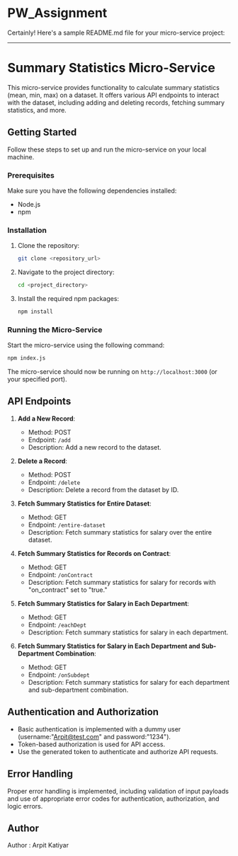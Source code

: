 # PW_Assignment
Certainly! Here's a sample README.md file for your micro-service project:

---

# Summary Statistics Micro-Service

This micro-service provides functionality to calculate summary statistics (mean, min, max) on a dataset. It offers various API endpoints to interact with the dataset, including adding and deleting records, fetching summary statistics, and more.

## Getting Started

Follow these steps to set up and run the micro-service on your local machine.

### Prerequisites

Make sure you have the following dependencies installed:

- Node.js
- npm

### Installation

1. Clone the repository:

   ```bash
   git clone <repository_url>
   ```

2. Navigate to the project directory:

   ```bash
   cd <project_directory>
   ```

3. Install the required npm packages:

   ```bash
   npm install
   ```
### Running the Micro-Service

Start the micro-service using the following command:

```bash
npm index.js
```

The micro-service should now be running on `http://localhost:3000` (or your specified port).

## API Endpoints

1. **Add a New Record**:
   - Method: POST
   - Endpoint: `/add`
   - Description: Add a new record to the dataset.

2. **Delete a Record**:
   - Method: POST
   - Endpoint: `/delete`
   - Description: Delete a record from the dataset by ID.

3. **Fetch Summary Statistics for Entire Dataset**:
   - Method: GET
   - Endpoint: `/entire-dataset`
   - Description: Fetch summary statistics for salary over the entire dataset.

4. **Fetch Summary Statistics for Records on Contract**:
   - Method: GET
   - Endpoint: `/onContract`
   - Description: Fetch summary statistics for salary for records with "on_contract" set to "true."

5. **Fetch Summary Statistics for Salary in Each Department**:
   - Method: GET
   - Endpoint: `/eachDept`
   - Description: Fetch summary statistics for salary in each department.

6. **Fetch Summary Statistics for Salary in Each Department and Sub-Department Combination**:
   - Method: GET
   - Endpoint: `/onSubdept`
   - Description: Fetch summary statistics for salary for each department and sub-department combination.

## Authentication and Authorization

- Basic authentication is implemented with a dummy user (username:"Arpit@test.com" and password:"1234").
- Token-based authorization is used for API access.
- Use the generated token to authenticate and authorize API requests.

## Error Handling

Proper error handling is implemented, including validation of input payloads and use of appropriate error codes for authentication, authorization, and logic errors.

## Author

Author : Arpit Katiyar

